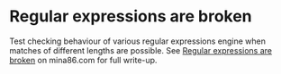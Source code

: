 Regular expressions are broken
==============================

Test checking behaviour of various regular expressions engine when
matches of different lengths are possible.  See [Regular expressions
are broken](https://mina86.com/2021/regexes-are-broken) on mina86.com
for full write-up.
